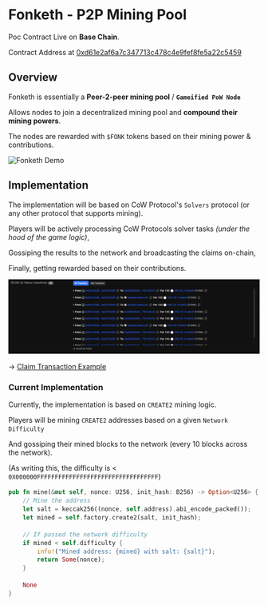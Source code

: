 # Fonketh - P2P Mining Pool

Poc Contract Live on **Base Chain**.

Contract Address at [0xd61e2af6a7c347713c478c4e9fef8fe5a22c5459](https://basescan.org/address/0xd61e2af6a7c347713c478c4e9fef8fe5a22c5459)

## Overview

Fonketh is essentially a **Peer-2-peer mining pool** / **`Gameified PoW Node`**

Allows nodes to join a decentralized mining pool and **compound their mining powers**.

The nodes are rewarded with `$FONK` tokens based on their mining power & contributions.

![Fonketh Demo](./docs/v0.1.0demo.gif)

## Implementation

The implementation will be based on CoW Protocol's `Solvers` protocol (or any other protocol that supports mining).

Players will be actively processing CoW Protocols solver tasks _(under the hood of the game logic)_,

Gossiping the results to the network and broadcasting the claims on-chain,

Finally, getting rewarded based on their contributions.

<!-- image -->
<img src="./docs/rewards_erc20.png" alt="Fonketh Rewards ERC20" />

-> [Claim Transaction Example](https://basescan.org/tx/0x38a361c7024107052d1c641c45c6273c639ba13cf3c997c6a1d5426dbdaf2370)

### Current Implementation

Currently, the implementation is based on `CREATE2` mining logic.

Players will be mining `CREATE2` addresses based on a given `Network Difficulty`

And gossiping their mined blocks to the network (every 10 blocks across the network).

(As writing this, the difficulty is < `0X000000FFFFFFFFFFFFFFFFFFFFFFFFFFFFFFFFFF`)

```rust
pub fn mine(&mut self, nonce: U256, init_hash: B256) -> Option<U256> {
    // Mine the address
    let salt = keccak256((nonce, self.address).abi_encode_packed());
    let mined = self.factory.create2(salt, init_hash);

    // If passed the network difficulty
    if mined < self.difficulty {
        info!("Mined address: {mined} with salt: {salt}");
        return Some(nonce);
    }

    None
}
```
